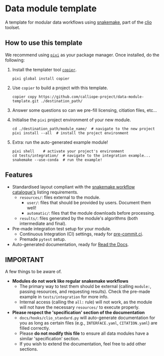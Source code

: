 # Data module template

A template for modular data workflows using [snakemake](https://snakemake.readthedocs.io/en/stable/), part of the [clio](https://clio.readthedocs.io/) toolset.

## How to use this template

We recommend using [`pixi`](https://pixi.sh/) as your package manager. Once installed, do the following:

1. Install the templater tool [`copier`](https://copier.readthedocs.io/en/stable/).

    ```shell
    pixi global install copier
    ```

2. Use `copier` to build a project with this template.

    ```shell
    copier copy https://github.com/calliope-project/data-module-template.git ./destination_path/
    ```

3. Answer some questions so can we pre-fill licensing, citiation files, etc...
4. Initialise the `pixi` project environment of your new module.

    ```shell
    cd ./destination_path/module_name/  # navigate to the new project
    pixi install --all  # install the project environment
    ```

5. Extra: run the auto-generated example module!

    ```shell
    pixi shell    # activate your project's environment
    cd tests/integration/  # navigate to the integration example...
    snakemake --use-conda  # run the example!
    ```

## Features

- Standardised layout compliant with the [snakemake workflow catalogue's](https://snakemake.github.io/snakemake-workflow-catalog/#) listing requirements.
    - `resources/`: files external to the module.
        - `user/`: files that should be provided by users. Document them well!
        - `automatic/`: files that the module downloads before processing.
    - `results/`: files generated by the module's algorithms (both intermediate and final).
- Pre-made integration test setup for your module.
    - Continuous Integration (CI) settings, ready for [pre-commit.ci](https://pre-commit.ci/).
    - Premade `pytest` setup.
- Auto-generated documentation, ready for [Read the Docs](https://about.readthedocs.com/).

## IMPORTANT

A few things to be aware of.

- **Modules do not work like regular snakemake workflows**
    - The primary way to test them should be external (calling `module:`, passing resources, and requesting results). Check the pre-made example in `tests/integration` for more info.
    - Internal access (calling the `all:` rule) will not work, as the module will not have the necessary `resources/` to execute properly.
- **Please respect the 'specification' section of the documentation**
    - `docs/hooks/clio_standard.py` will auto-generate documentation for you as long as certain files (e.g., `INTERFACE.yaml`, `CITATION.yaml`) are filled correctly.
    - Please **do not modify this file** to ensure all data modules have a similar 'specification' section.
    - If you wish to extend the documentation, feel free to add other sections.
